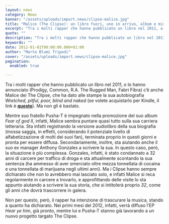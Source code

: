 ```yaml
---
layout: news
category: News
banner: "/assets/uploads/import.news/clipse-malice.jpg"
title: "Malice (The Clipse): un libro fuori, uno in arrivo, album e mixtape in lavorazione"
excerpt: "Tra i molti rapper che hanno pubblicato un libro nel 2011, o lo hanno annunciato (Prodigy, Common, R.A. The Rugged Man, Fabri Fibra) c’è anche Malice dei The Clipse, che ha dato alle stampe la sua autobiografia Wretched, pitful, poor, blind and naked (se volete acquistarlo per Kindle, il link è questo). Ma non gli è [&hellip"
quote: ""
description: "Tra i molti rapper che hanno pubblicato un libro nel 2011, o lo hanno annunciato (Prodigy, Common, R.A. The Rugged Man, Fabri Fibra) c’è anche Malice dei The Clipse, che ha dato alle stampe la sua autobiografia Wretched, pitful, poor, blind and naked (se volete acquistarlo per Kindle, il link è questo). Ma non gli è [&hellip"
keywords: ""
date: 2012-01-01T00:00:00.000+01:00
author: "Marta Blumi Tripodi"
cover: "/assets/uploads/import.news/clipse-malice.jpg"
pagination:
  enabled: true

---
```


Tra i molti rapper che hanno pubblicato un libro nel 2011, o lo hanno annunciato (Prodigy, Common, R.A. The Rugged Man, Fabri Fibra) c’è anche Malice dei The Clipse, che ha dato alle stampe la sua autobiografia _Wretched, pitful, poor, blind and naked_ (se volete acquistarlo per Kindle, il link è **[questo](https://www.amazon.com/Wretched-Pitiful-Blind-Naked-ebook/dp/B004SIQSVU "questo")**). Ma non gli è bastato.

Mentre suo fratello Pusha-T è impegnato nella promozione del suo album _Fear of god II_, infatti, Malice sembra puntare quasi tutto sulla sua carriera letteraria. Sta infatti registrando la versione audiolibro della sua biografia (mossa saggia, in effetti, considerando il potenziale livello di alfabetizzazione di molti dei suoi fan), terminata proprio in questi giorni e pronta per essere diffusa. Secondariamente, inoltre, sta aiutando anche il suo ex manager Anthony Gonzales a scrivere la sua. In questo caso, però, la situazione è più complessa. Gonzales, infatti, è stato condannato a 32 anni di carcere per traffico di droga e sta attualmente scontando la sua sentenza (ha ammesso di aver smerciato oltre mezza tonnellata di cocaina e una tonnellata di marijuana negli ultimi anni). Ma i Clipse hanno sempre dichiarato che non lo avrebbero mai lasciato solo, e infatti Malice si reca regolarmente in carcere a trovarlo, e approfittando delle visite lo sta appunto aiutando a scrivere la sua storia, che si intitolerà proprio _32_, come gli anni che dovrà trascorrere in galera.

Non per questo, però, il rapper ha intenzione di trascurare la musica, stando a quanto ha dichiarato. Nei primi mesi del 2012, infatti, verrà diffuso l’EP _Hear ye him_, già pronto, mentre lui e Pusha-T stanno già lavorando a un nuovo progetto targato The Clipse.